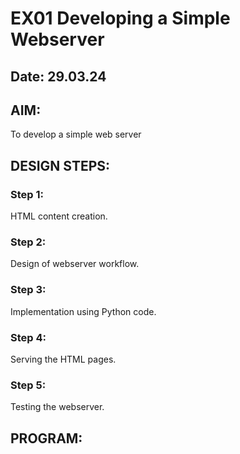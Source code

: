 # EX01 Developing a Simple Webserver
## Date: 29.03.24

## AIM:
To develop a simple web server 

## DESIGN STEPS:
### Step 1: 
HTML content creation.

### Step 2:
Design of webserver workflow.

### Step 3:
Implementation using Python code.

### Step 4:
Serving the HTML pages.

### Step 5:
Testing the webserver.

## PROGRAM:
<!DOCTYPE html>
<html lang="en">
<head>
    <meta charset="UTF-8">
    <meta name="viewport" content="width=device-width, initial-scale=1.0">
    <title>Document</title>
    <link rel="stylesheet" href="https://cdn.jsdelivr.net/npm/bootstrap-icons@1.11.3/font/bootstrap-icons.min.css">
    <link href="https://cdn.jsdelivr.net/npm/bootstrap@5.3.3/dist/css/bootstrap.min.css" rel="stylesheet" integrity="sha384-QWTKZyjpPEjISv5WaRU9OFeRpok6YctnYmDr5pNlyT2bRjXh0JMhjY6hW+ALEwIH" crossorigin="anonymous">
    <script src="https://cdn.jsdelivr.net/npm/bootstrap@5.3.3/dist/js/bootstrap.bundle.min.js" integrity="sha384-YvpcrYf0tY3lHB60NNkmXc5s9fDVZLESaAA55NDzOxhy9GkcIdslK1eN7N6jIeHz" crossorigin="anonymous"></script>
    <style>
        .row1
        {
            background-color: burlywood;
            place-items: center;
            height: 60px;
            font-family: Verdana;
            display: flex;
        }
        i
        {
            color: black
        }
        a
        {
            color:black;
            text-decoration: none;
            padding: 10px;
        }
        a:hover
        {
            color:gray
        }
        i:hover
        {
            color: gray;
        }
        .search
        {
            
            height: 40px;
            width=30px;
            border-radius: 10px; 
            outline: none;
            border: none;
            
        }
    </style>
</head>
<body>
    <div class="row1">
       <div style="width: 35%;" class="i">
            <a href=""><i class="bi bi-whatsapp" style="color: black;font-size: 25px;border: 5px;"></i></a>
            <a href=""><i class="bi bi-facebook" style="color: black;font-size: 25px;border: 5px;"></i></a>
            <a href=""><i class="bi bi-instagram" style="color: black;font-size: 25px;border: 5px;"></i></a>
            <a href=""><i class="bi bi-envelope" style="color: black;font-size: 25px;border: 5px;"></i></a>
            <a href=""><i class="bi bi-twitter" style="color: black;font-size: 25px;border: 5px;"></i></a>
        </div>
        <div style="width:45%;" >
            <a href="">Alumini</a><i class="bi bi-three-dots-vertical"></i>
            <a href="">Events</a><i class="bi bi-three-dots-vertical"></i>
            <a href="">career</a><i class="bi bi-three-dots-vertical"></i>
            <a href="">Login</a><i class="bi bi-three-dots-vertical"></i>
            <a href="">SEC Portal</a>
        </div>
        <div style="width: 10%;">
            <input type="text" name="Search" placeholder="Search" class="search p-2" >
        </div>
    </div style=border>
    <div class="row p-3">
        <div class="col-4">
            <img src="c:\Users\91893\Downloads\HTML\saveetha.png"style width="100%">
        </div>
        <div class="col-8">
            <a href="">Home</a><i class="bi bi-three-dots-vertical"></i>
            <a href="">About</a><i class="bi bi-three-dots-vertical"></i>
            <a href="">Departments</a><i class="bi bi-three-dots-vertical"></i>
            <a href="">Life at SEC</a><i class="bi bi-three-dots-vertical"></i>
            <a href="">Placements</a><i class="bi bi-three-dots-vertical"></i>
            <a href="">Admissions</a>
        </div>
    <div>
        <div style="width: 100%;height=60%;">
            <div id="carouselExample" class="carousel slide">
                <div class="carousel-inner">
                  <div class="carousel-item active">
                    <img src="ex11.png" class="d-block w-100" alt="...">
                  </div>
                  <div class="carousel-item">
                    <img src="ex22.png" class="d-block w-100" alt="...">
                  </div>
                  <div class="carousel-item">
                    <img src="ex33.png" class="d-block w-100" alt="...">
                  </div>
                </div>
                <button class="carousel-control-prev" type="button" data-bs-target="#carouselExample" data-bs-slide="prev">
                  <span class="carousel-control-prev-icon" aria-hidden="true"></span>
                  <span class="visually-hidden">Previous</span>
                </button>
                <button class="carousel-control-next" type="button" data-bs-target="#carouselExample" data-bs-slide="next">
                  <span class="carousel-control-next-icon" aria-hidden="true"></span>
                  <span class="visually-hidden">Next</span>
                </button>
              </div>
            </div>
    </div>
</body>
</html>





## OUTPUT:

![WhatsApp Image 2024-03-30 at 08 44 47_80ebbced](https://github.com/JAYASREE24032006/simplewebserver/assets/144360800/9ae4348f-c98d-44e2-8966-867b0ee152f2)



## RESULT:
The program for implementing simple webserver is executed successfully.
